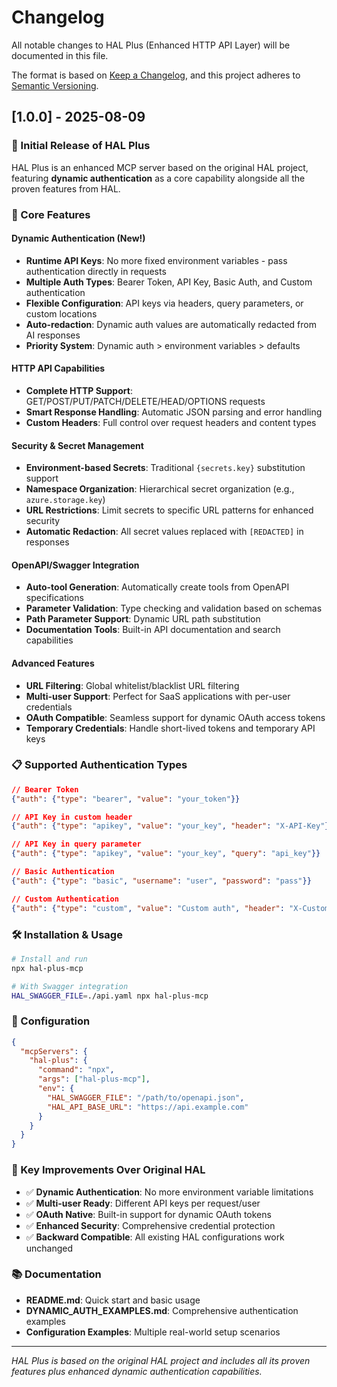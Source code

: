 # Changelog

All notable changes to HAL Plus (Enhanced HTTP API Layer) will be documented in this file.

The format is based on [Keep a Changelog](https://keepachangelog.com/en/1.0.0/),
and this project adheres to [Semantic Versioning](https://semver.org/spec/v2.0.0.html).

## [1.0.0] - 2025-08-09

### 🎉 Initial Release of HAL Plus

HAL Plus is an enhanced MCP server based on the original HAL project, featuring **dynamic authentication** as a core capability alongside all the proven features from HAL.

### 🚀 Core Features

#### Dynamic Authentication (New!)

- **Runtime API Keys**: No more fixed environment variables - pass authentication directly in requests
- **Multiple Auth Types**: Bearer Token, API Key, Basic Auth, and Custom authentication
- **Flexible Configuration**: API keys via headers, query parameters, or custom locations
- **Auto-redaction**: Dynamic auth values are automatically redacted from AI responses
- **Priority System**: Dynamic auth > environment variables > defaults

#### HTTP API Capabilities

- **Complete HTTP Support**: GET/POST/PUT/PATCH/DELETE/HEAD/OPTIONS requests
- **Smart Response Handling**: Automatic JSON parsing and error handling
- **Custom Headers**: Full control over request headers and content types

#### Security & Secret Management

- **Environment-based Secrets**: Traditional `{secrets.key}` substitution support
- **Namespace Organization**: Hierarchical secret organization (e.g., `azure.storage.key`)
- **URL Restrictions**: Limit secrets to specific URL patterns for enhanced security
- **Automatic Redaction**: All secret values replaced with `[REDACTED]` in responses

#### OpenAPI/Swagger Integration

- **Auto-tool Generation**: Automatically create tools from OpenAPI specifications
- **Parameter Validation**: Type checking and validation based on schemas
- **Path Parameter Support**: Dynamic URL path substitution
- **Documentation Tools**: Built-in API documentation and search capabilities

#### Advanced Features

- **URL Filtering**: Global whitelist/blacklist URL filtering
- **Multi-user Support**: Perfect for SaaS applications with per-user credentials
- **OAuth Compatible**: Seamless support for dynamic OAuth access tokens
- **Temporary Credentials**: Handle short-lived tokens and temporary API keys

### 📋 Supported Authentication Types

```json
// Bearer Token
{"auth": {"type": "bearer", "value": "your_token"}}

// API Key in custom header
{"auth": {"type": "apikey", "value": "your_key", "header": "X-API-Key"}}

// API Key in query parameter
{"auth": {"type": "apikey", "value": "your_key", "query": "api_key"}}

// Basic Authentication
{"auth": {"type": "basic", "username": "user", "password": "pass"}}

// Custom Authentication
{"auth": {"type": "custom", "value": "Custom auth", "header": "X-Custom-Auth"}}
```

### 🛠️ Installation & Usage

```bash
# Install and run
npx hal-plus-mcp

# With Swagger integration
HAL_SWAGGER_FILE=./api.yaml npx hal-plus-mcp
```

### 🔧 Configuration

```json
{
  "mcpServers": {
    "hal-plus": {
      "command": "npx",
      "args": ["hal-plus-mcp"],
      "env": {
        "HAL_SWAGGER_FILE": "/path/to/openapi.json",
        "HAL_API_BASE_URL": "https://api.example.com"
      }
    }
  }
}
```

### 🎯 Key Improvements Over Original HAL

- ✅ **Dynamic Authentication**: No more environment variable limitations
- ✅ **Multi-user Ready**: Different API keys per request/user
- ✅ **OAuth Native**: Built-in support for dynamic OAuth tokens
- ✅ **Enhanced Security**: Comprehensive credential protection
- ✅ **Backward Compatible**: All existing HAL configurations work unchanged

### 📚 Documentation

- **README.md**: Quick start and basic usage
- **DYNAMIC_AUTH_EXAMPLES.md**: Comprehensive authentication examples
- **Configuration Examples**: Multiple real-world setup scenarios

---

_HAL Plus is based on the original HAL project and includes all its proven features plus enhanced dynamic authentication capabilities._
